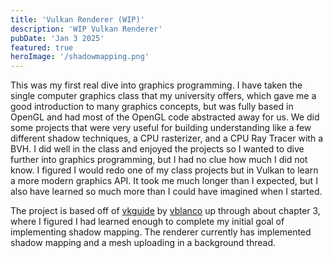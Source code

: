 ```yaml
---
title: 'Vulkan Renderer (WIP)'
description: 'WIP Vulkan Renderer'
pubDate: 'Jan 3 2025'
featured: true
heroImage: '/shadowmapping.png'
---
```


This was my first real dive into graphics programming. I have taken the single computer graphics class that my university offers, which gave me a good introduction to many graphics concepts, but was fully based in OpenGL and had most of the OpenGL code abstracted away for us. We did some projects that were very useful for building understanding like a few different shadow techniques, a CPU rasterizer, and a CPU Ray Tracer with a BVH. I did well in the class and enjoyed the projects so I wanted to dive further into graphics programming, but I had no clue how much I did not know. I figured I would redo one of my class projects but in Vulkan to learn a more modern graphics API. It took me much longer than I expected, but I also have learned so much more than I could have imagined when I started.

The project is based off of [vkguide](https://vkguide.dev) by [vblanco](https://github.com/vblanco20-1) up through about chapter 3, where I figured I had learned enough to complete my initial goal of implementing shadow mapping. The renderer currently has implemented shadow mapping and a mesh uploading in a background thread.

